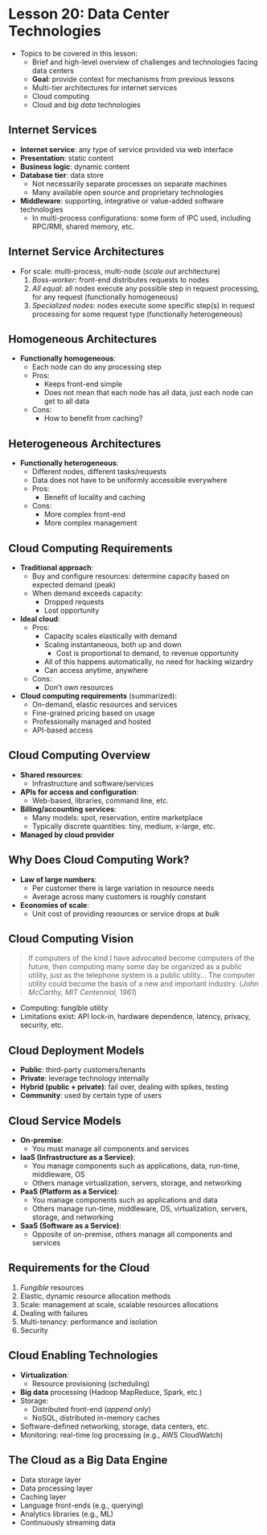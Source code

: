 # Lesson 20: Data Center Technologies

- Topics to be covered in this lesson:
  - Brief and high-level overview of challenges and technologies facing data centers
  - **Goal**: provide context for mechanisms from previous lessons
  - Multi-tier architectures for internet services
  - Cloud computing
  - Cloud and _big data_ technologies

## Internet Services

- **Internet service**: any type of service provided via web interface
- **Presentation**: static content
- **Business logic**: dynamic content
- **Database tier**: data store
  - Not necessarily separate processes on separate machines
  - Many available open source and proprietary technologies
- **Middleware**: supporting, integrative or value-added software technologies
  - In multi-process configurations: some form of IPC used, including RPC/RMI, shared memory, etc.

## Internet Service Architectures

- For scale: multi-process, multi-node (_scale out_ architecture)
  1. _Boss-worker_: front-end distributes requests to nodes
  2. _All equal_: all nodes execute any possible step in request processing, for any request (functionally homogeneous)
  3. _Specialized nodes_: nodes execute some specific step(s) in request processing for some request type (functionally heterogeneous)

## Homogeneous Architectures

- **Functionally homogeneous**:
  - Each node can do any processing step
  - Pros:
    - Keeps front-end simple
    - Does not mean that each node has all data, just each node can get to all data
  - Cons:
    - How to benefit from caching?

## Heterogeneous Architectures

- **Functionally heterogeneous**:
  - Different nodes, different tasks/requests
  - Data does not have to be uniformly accessible everywhere
  - Pros:
    - Benefit of locality and caching
  - Cons:
    - More complex front-end
    - More complex management

## Cloud Computing Requirements

- **Traditional approach**:
  - Buy and configure resources: determine capacity based on expected demand (peak)
  - When demand exceeds capacity:
    - Dropped requests
    - Lost opportunity
- **Ideal cloud**:
  - Pros:
    - Capacity scales elastically with demand
    - Scaling instantaneous, both up and down
      - Cost is proportional to demand, to revenue opportunity
    - All of this happens automatically, no need for hacking wizardry
    - Can access anytime, anywhere
  - Cons:
    - Don't _own_ resources
- **Cloud computing requirements** (summarized):
  - On-demand, elastic resources and services
  - Fine-grained pricing based on usage
  - Professionally managed and hosted
  - API-based access

## Cloud Computing Overview

- **Shared resources**:
  - Infrastructure and software/services
- **APIs for access and configuration**:
  - Web-based, libraries, command line, etc.
- **Billing/accounting services**:
  - Many models: spot, reservation, entire marketplace
  - Typically discrete quantities: tiny, medium, x-large, etc.
- **Managed by cloud provider**

## Why Does Cloud Computing Work?

- **Law of large numbers**:
  - Per customer there is large variation in resource needs
  - Average across many customers is roughly constant
- **Economies of scale**:
  - Unit cost of providing resources or service drops at _bulk_

## Cloud Computing Vision

> If computers of the kind I have advocated become computers of the future, then computing many some day be organized as a public utility, just as the telephone system is a public utility... The computer utility could become the basis of a new and important industry. (_John McCarthy, MIT Centennial, 1961_)

- Computing: fungible utility
- Limitations exist: API lock-in, hardware dependence, latency, privacy, security, etc.

## Cloud Deployment Models

- **Public**: third-party customers/tenants
- **Private**: leverage technology internally
- **Hybrid (public + private)**: fail over, dealing with spikes, testing
- **Community**: used by certain type of users

## Cloud Service Models

- **On-premise**:
  - You must manage all components and services
- **IaaS (Infrastructure as a Service)**:
  - You manage components such as applications, data, run-time, middleware, OS
  - Others manage virtualization, servers, storage, and networking
- **PaaS (Platform as a Service)**:
  - You manage components such as applications and data
  - Others manage run-time, middleware, OS, virtualization, servers, storage, and networking
- **SaaS (Software as a Service)**:
  - Opposite of on-premise, others manage all components and services

## Requirements for the Cloud

1. _Fungible_ resources
2. Elastic, dynamic resource allocation methods
3. Scale: management at scale, scalable resources allocations
4. Dealing with failures
5. Multi-tenancy: performance and isolation
6. Security

## Cloud Enabling Technologies

- **Virtualization**:
  - Resource provisioning (scheduling)
- **Big data** processing (Hadoop MapReduce, Spark, etc.)
- Storage:
  - Distributed front-end (_append only_)
  - NoSQL, distributed in-memory caches
- Software-defined networking, storage, data centers, etc.
- Monitoring: real-time log processing (e.g., AWS CloudWatch)

## The Cloud as a Big Data Engine

- Data storage layer
- Data processing layer
- Caching layer
- Language front-ends (e.g., querying)
- Analytics libraries (e.g., ML)
- Continuously streaming data

